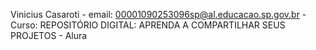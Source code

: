 Vinicius Casaroti - email: 00001090253096sp@al.educacao.sp.gov.br - Curso: REPOSITÓRIO DIGITAL: APRENDA A COMPARTILHAR SEUS PROJETOS - Alura
